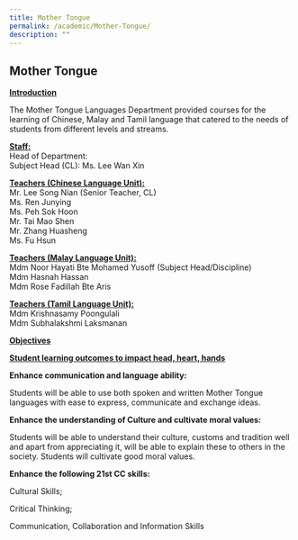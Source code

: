 ```yaml
---
title: Mother Tongue
permalink: /academic/Mother-Tongue/
description: ""
---
```

## Mother Tongue 

**<u>Introduction</u>**

  

The Mother Tongue Languages Department provided courses for the learning of Chinese, Malay and Tamil language that catered to the needs of students from different levels and streams.

  

**<u>Staff:</u>**
<br>
Head of Department:
<br>
Subject Head (CL): Ms. Lee Wan Xin

  

**<u>Teachers (Chinese Language Unit):</u>**
<br>
Mr. Lee Song Nian (Senior Teacher, CL)<br>
Ms. Ren Junying <br>
Ms. Peh Sok Hoon <br>
Mr. Tai Mao Shen <br>
Mr. Zhang Huasheng <br>
Ms. Fu Hsun

  

**<u>Teachers (Malay Language Unit):</u>**
<br>
Mdm Noor Hayati Bte Mohamed Yusoff (Subject Head/Discipline)<br>
Mdm Hasnah Hassan<br>
Mdm Rose Fadillah Bte Aris

  

**<u>Teachers (Tamil Language Unit):</u>**
<br>
Mdm Krishnasamy Poongulali<br>
Mdm Subhalakshmi Laksmanan


**<u>Objectives</u>**

**<u>Student learning outcomes to impact head, heart, hands</u>**

**Enhance communication and language ability:**

Students will be able to use both spoken and written Mother Tongue languages with ease to express, communicate and exchange ideas.

  

**Enhance the understanding of Culture and cultivate moral values:**

Students will be able to understand their culture, customs and tradition well and apart from appreciating it, will be able to explain these to others in the society. Students will cultivate good moral values.

  

**Enhance the following 21st CC skills:**

Cultural Skills;

Critical Thinking;

Communication, Collaboration and Information Skills